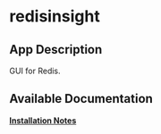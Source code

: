 # redisinsight

## App Description

GUI for Redis.

## Available Documentation

[**Installation Notes**](charts/incubator/redisinsight/installation_notes)

